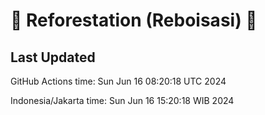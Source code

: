 
# 🌳 Reforestation (Reboisasi) 🌲

## Last Updated

GitHub Actions time: Sun Jun 16 08:20:18 UTC 2024

Indonesia/Jakarta time: Sun Jun 16 15:20:18 WIB 2024
